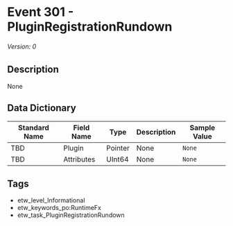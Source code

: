 # Event 301 - PluginRegistrationRundown
###### Version: 0

## Description
None

## Data Dictionary
|Standard Name|Field Name|Type|Description|Sample Value|
|---|---|---|---|---|
|TBD|Plugin|Pointer|None|`None`|
|TBD|Attributes|UInt64|None|`None`|

## Tags
* etw_level_Informational
* etw_keywords_po:RuntimeFx
* etw_task_PluginRegistrationRundown